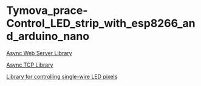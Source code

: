 # Tymova_prace-Control_LED_strip_with_esp8266_and_arduino_nano

[Async Web Server Library](https://github.com/me-no-dev/ESPAsyncWebServer)

[Async TCP Library](https://github.com/me-no-dev/ESPAsyncTCP)

[Library for controlling single-wire LED pixels](https://github.com/adafruit/Adafruit_NeoPixel)
